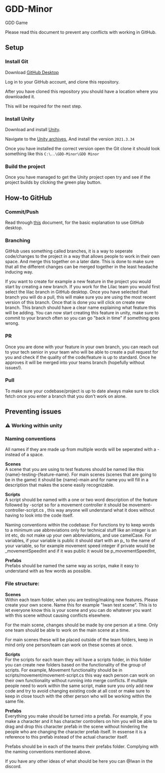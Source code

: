 # GDD-Minor
GDD Game 

Please read this document to prevent any conflicts with working in GitHub.



## Setup

### Install Git

Download [GitHub Desktop](https://desktop.github.com/)

Log in to your GitHub account, and clone this repository.

After you have cloned this repository you should have a location where you downloaded it.

This will be required for the next step.


### Install Unity
Download and install [Unity](https://unity.com/download).

Navigate to the [Unity archives](https://unity.com/releases/editor/archive), And install the version `2021.3.34`

Once you have installed the correct version open the Git clone it should look something like this `C:\..\GDD-Minor\GDD Minor`

### Build the project
Once you have managed to get the Unity project open try and see if the project builds by clicking the green play button.

## How-to GitHub
### Commit/Push
Read through [this](https://docs.github.com/en/desktop/making-changes-in-a-branch/committing-and-reviewing-changes-to-your-project-in-github-desktop) document, for the basic explanation to use GitHub desktop.

### Branching
GitHub uses something called branches, it is a way to seperate code/changes to the project in a way that allows people to work in their own space. And merge this together on a later date. This is done to make sure that all the different changes can be merged together in the least headache inducing way. 

If you want to create for example a new feature in the project you would start by creating a new branch. If you work for the Lilac team you would first select the lilac branch in GitHub desktop. Once you have selected that branch you will do a pull, this will make sure you are using the most recent version of this branch. Once that is done you will click on create new branch. This branch should have a clear name explaining what feature this will be adding. You can now start creating this feature in unity, make sure to commit to your branch often so you can go "back in time" if something goes wrong. 

### PR

Once you are done with your feature in your own branch, you can reach out to your tech senior in your team who will be able to create a pull request for you and check if the quality of the code/feature is up to standard. Once he approves it will be merged into your teams branch (hopefully without issues!).

### Pull
To make sure your codebase/project is up to date always make sure to click fetch once you enter a branch that you don't work on alone.

## Preventing issues
### :warning: Working within unity

### Naming conventions

All names if they are made up from multiple words will be seperated with a - instead of a space. 

<b>Scenes</b><br>
A scene that you are using to test features should be named like this {name}-testing-{feature-name}. For main scenes (scenes that are going to be in the game) it should be {name}-main and for name you will fill in a description that makes the scene easily recognizable. 

<b>Scripts</b><br>
A script should be named with a one or two word description of the feature followed by -script so for a movement controller it should be movement-controller-script.cs , this way anyone will understand what it does without having to look into the code itself.

Naming conventions within the codebase: For functions try to keep words to a minimum use abbreviations only for technical stuff like an integer is an int etc, do not make up your own abbreviations, and use camelCase. For variables, if your variable is public it should start with an p_ to the name of your variable, so for example movement speed integer if private would be _movementSpeedInt and if it was public it would be p_movementSpeedInt, 

<b>Prefabs</b><br>
Prefabs should be named the same way as scrips, make it easy to understand with as few words as possible. 

### File structure: 

<b>Scenes</b><br>
Within each team folder, when you are testing/making new features. Please create your own scene. Name this for example "Iwan test scene". This is to let everyone know this is your scene and you can do whatever you want with this scene without causing conflicts elsewhere. 

For the main scene, changes should be made by one person at a time. Only one team should be able to work on the main scene at a time.

For main scenes these will be placed outside of the team folders, keep in mind only one person/team can work on these scenes at once. 

<b>Scripts</b><br>
For the scripts for each team they will have a scripts folder, in this folder you can create new folders based on the functionality of the group of scripts. For example, Movement functionality should be in scripts/movement/movement-script.cs this way each person can work on their own functionality without running into merge conflicts. If multiple people need to work within the same script, make sure you only add new code and try to avoid changing existing code at all cost or make sure to keep in close touch with the other person who will be working within the same file. 

<b>Prefabs</b><br>
Everything you make should be turned into a prefab. For example, if you make a character and it has character controllers on him you will be able to drag and drop this character prefab in the scene without hindering the people who are changing the character prefab itself. In essense it is a reference to this prefab instead of the actual character itself. 

Prefabs should be in each of the teams their prefabs folder. Complying with the naming conventions mentioned above. 

If you have any other ideas of what should be here you can @Iwan in the discord. 
